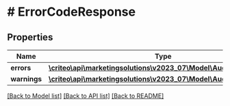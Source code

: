 # # ErrorCodeResponse

## Properties

Name | Type | Description | Notes
------------ | ------------- | ------------- | -------------
**errors** | [**\criteo\api\marketingsolutions\v2023_07\Model\AudienceError[]**](AudienceError.md) |  |
**warnings** | [**\criteo\api\marketingsolutions\v2023_07\Model\AudienceWarning[]**](AudienceWarning.md) |  | [optional]

[[Back to Model list]](../../README.md#models) [[Back to API list]](../../README.md#endpoints) [[Back to README]](../../README.md)
